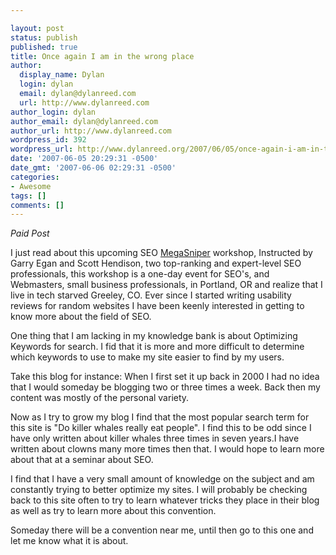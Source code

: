```yaml
---

layout: post
status: publish
published: true
title: Once again I am in the wrong place
author:
  display_name: Dylan
  login: dylan
  email: dylan@dylanreed.com
  url: http://www.dylanreed.com
author_login: dylan
author_email: dylan@dylanreed.com
author_url: http://www.dylanreed.com
wordpress_id: 392
wordpress_url: http://www.dylanreed.org/2007/06/05/once-again-i-am-in-the-wrong-place/
date: '2007-06-05 20:29:31 -0500'
date_gmt: '2007-06-06 02:29:31 -0500'
categories:
- Awesome
tags: []
comments: []
---
```


_Paid Post_

I just read about this upcoming SEO [MegaSniper][1] workshop, Instructed by Garry Egan and Scott Hendison, two top-ranking and expert-level SEO professionals, this workshop is a one-day event for SEO's, and Webmasters, small business professionals, in Portland, OR and realize that I live in tech starved Greeley, CO. Ever since I started writing usability reviews for random websites I have been keenly interested in getting to know more about the field of SEO.

   [1]: http://www.seoworkshop.org

One thing that I am lacking in my knowledge bank is about Optimizing Keywords for search. I fid that it is more and more difficult to determine which keywords to use to make my site easier to find by my users.

Take this blog for instance: When I first set it up back in 2000 I had no idea that I would someday be blogging two or three times a week. Back then my content was mostly of the personal variety.

Now as I try to grow my blog I find that the most popular search term for this site is "Do killer whales really eat people". I find this to be odd since I have only written about killer whales three times in seven years.I have written about clowns many more times then that. I would hope to learn more about that at a seminar about SEO.

I find that I have a very small amount of knowledge on the subject and am constantly trying to better optimize my sites. I will probably be checking back to this site often to try to learn whatever tricks they place in their blog as well as try to learn more about this convention.

Someday there will be a convention near me, until then go to this one and let me know what it is about.
